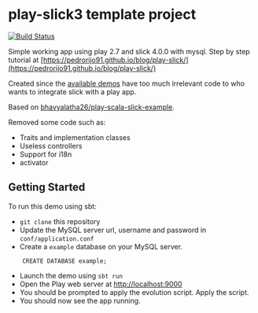 # play-slick3 template project
[![Build Status](https://travis-ci.org/pedrorijo91/play-slick3-steps.svg)](https://travis-ci.org/pedrorijo91/play-slick3-steps)

Simple working app using play 2.7 and slick 4.0.0 with mysql. Step by step tutorial at [https://pedrorijo91.github.io/blog/play-slick/](https://pedrorijo91.github.io/blog/play-slick/)

Created since the [available demos](https://github.com/playframework/play-slick/tree/master/samples) have too much irrelevant code to who wants to integrate slick with a play app.

Based on [bhavyalatha26/play-scala-slick-example](https://github.com/bhavyalatha26/play-scala-slick-example).

Removed some code such as:

* Traits and implementation classes
* Useless controllers
* Support for i18n
* activator

## Getting Started

To run this demo using sbt:

 * `git clone` this repository
 * Update the MySQL server url, username and password in `conf/application.conf`
 * Create a `example` database on your MySQL server.

```mysql
    CREATE DATABASE example;
```

 * Launch the demo using `sbt run`
 * Open the Play web server at <http://localhost:9000>
 * You should be prompted to apply the evolution script. Apply the script.
 * You should now see the app running.
